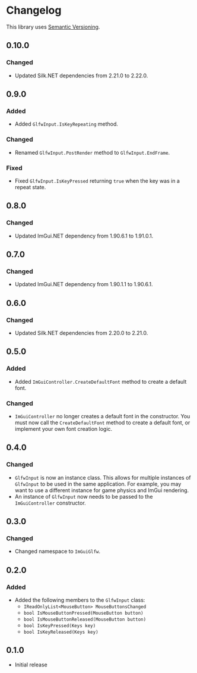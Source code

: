 # Changelog

This library uses [Semantic Versioning](https://semver.org/spec/v2.0.0.html).

## 0.10.0

### Changed

- Updated Silk.NET dependencies from 2.21.0 to 2.22.0.

## 0.9.0

### Added

- Added `GlfwInput.IsKeyRepeating` method.

### Changed

- Renamed `GlfwInput.PostRender` method to `GlfwInput.EndFrame`.

### Fixed

- Fixed `GlfwInput.IsKeyPressed` returning `true` when the key was in a repeat state.

## 0.8.0

### Changed

- Updated ImGui.NET dependency from 1.90.6.1 to 1.91.0.1.

## 0.7.0

### Changed

- Updated ImGui.NET dependency from 1.90.1.1 to 1.90.6.1.

## 0.6.0

### Changed

- Updated Silk.NET dependencies from 2.20.0 to 2.21.0.

## 0.5.0

### Added

- Added `ImGuiController.CreateDefaultFont` method to create a default font.

### Changed

- `ImGuiController` no longer creates a default font in the constructor. You must now call the `CreateDefaultFont` method to create a default font, or implement your own font creation logic. 

## 0.4.0

### Changed

- `GlfwInput` is now an instance class. This allows for multiple instances of `GlfwInput` to be used in the same application. For example, you may want to use a different instance for game physics and ImGui rendering.
- An instance of `GlfwInput` now needs to be passed to the `ImGuiController` constructor. 

## 0.3.0

### Changed

- Changed namespace to `ImGuiGlfw`.

## 0.2.0

### Added

- Added the following members to the `GlfwInput` class:
  - `IReadOnlyList<MouseButton> MouseButtonsChanged`
  - `bool IsMouseButtonPressed(MouseButton button)`
  - `bool IsMouseButtonReleased(MouseButton button)`
  - `bool IsKeyPressed(Keys key)`
  - `bool IsKeyReleased(Keys key)`

## 0.1.0

- Initial release
